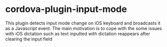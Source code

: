 # cordova-plugin-input-mode

This plugin detects input mode change on iOS keyboard and broadcasts it as a Javascript event.
The main motivation is to cope with the some issues with iOS dictation such as text inputted with dictation reappears after clearing the input field

